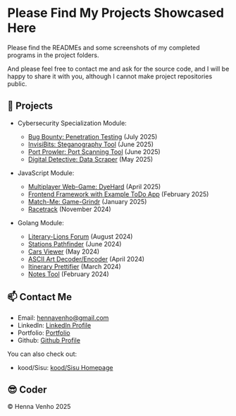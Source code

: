 # Please Find My Projects Showcased Here

Please find the READMEs and some screenshots of my completed programs in the project folders. 

And please feel free to contact me and ask for the source code, and I will be happy to share it with you, although I cannot make project repositories public.


## :star2: Projects

- Cybersecurity Specialization Module: 
    - [Bug Bounty: Penetration Testing](./bug-bounty/) (July 2025)
    - [InvisiBits: Steganography Tool](./invisibits/) (June 2025)
    - [Port Prowler: Port Scanning Tool](./port-prowler/) (June 2025)
    - [Digital Detective: Data Scraper](./digital-detective/) (May 2025)

- JavaScript Module: 
    - [Multiplayer Web-Game: DyeHard](./web-game/) (April 2025)
    - [Frontend Framework with Example ToDo App](./frontend-framework/) (February 2025)
    - [Match-Me: Game-Grindr](./match-me/) (January 2025)
    - [Racetrack](./racetrack/) (November 2024)

- Golang Module:
    - [Literary-Lions Forum](./literary-lions-forum/) (August 2024)
    - [Stations Pathfinder](./stations-pathfinder/) (June 2024)
    - [Cars Viewer](./cars-viewer/) (May 2024)
    - [ASCII Art Decoder/Encoder](./ASCII-art/) (April 2024)
    - [Itinerary Prettifier](./itinerary/) (March 2024)
    - [Notes Tool](./notes/) (February 2024)

## :mailbox: Contact Me

- Email: hennavenho@gmail.com
- LinkedIn: <a href="https://www.linkedin.com/in/henna-venho" target="_blank"
                    rel="noopener noreferrer">LinkedIn Profile</a>
- Portfolio: <a href="https://hennavenho.github.io/Portfolio/" target="_blank"
                    rel="noopener noreferrer">Portfolio</a>
- Github: <a href="https://github.com/HennaVenho" target="_blank"
                    rel="noopener noreferrer">Github Profile</a>

You can also check out: 
- kood/Sisu: <a href="https://koodsisu.fi/" target="_blank"
                    rel="noopener noreferrer">kood/Sisu Homepage</a>


## :sunglasses: Coder 

:copyright: Henna Venho 2025